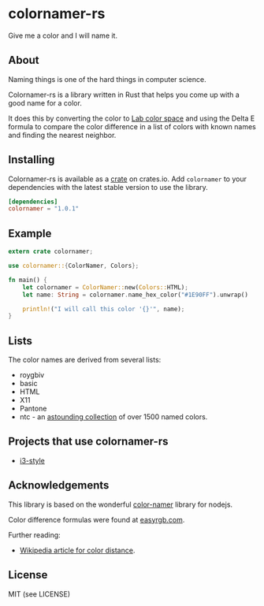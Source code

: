 # colornamer-rs

Give me a color and I will name it.

## About

Naming things is one of the hard things in computer science.

Colornamer-rs is a library written in Rust that helps you come up with a good name for a color.

It does this by converting the color to [Lab color space](https://en.wikipedia.org/wiki/Lab_color_space) and using the Delta E formula to compare the color difference in a list of colors with known names and finding the nearest neighbor.

## Installing

Colornamer-rs is available as a [crate](https://crates.io/crates/colornamer) on crates.io. Add `colornamer` to your dependencies with the latest stable version to use the library.

```toml
[dependencies]
colornamer = "1.0.1"
```

## Example

```rust
extern crate colornamer;

use colornamer::{ColorNamer, Colors};

fn main() {
    let colornamer = ColorNamer::new(Colors::HTML);
    let name: String = colornamer.name_hex_color("#1E90FF").unwrap()

    println!("I will call this color '{}'", name);
}
```

## Lists

The color names are derived from several lists:

* roygbiv
* basic
* HTML
* X11
* Pantone
* ntc - an [astounding collection](http://chir.ag/projects/ntc/) of over 1500 named colors.

## Projects that use colornamer-rs

* [i3-style](https://github.com/acrisci/i3-style)

## Acknowledgements

This library is based on the wonderful [color-namer](https://github.com/colorjs/color-namer) library for nodejs.

Color difference formulas were found at [easyrgb.com](http://www.easyrgb.com/en/math.php).

Further reading:

* [Wikipedia article for color distance](https://en.wikipedia.org/wiki/Color_difference).

## License

MIT (see LICENSE)
